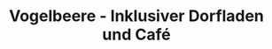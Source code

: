 ---
title: "Vogelbeere - Inklusiver Dorfladen und Café"
url: /vorra/vogelbeere-inklusiver-dorfladen-und-cafe/
shop: Lebensmittel
---